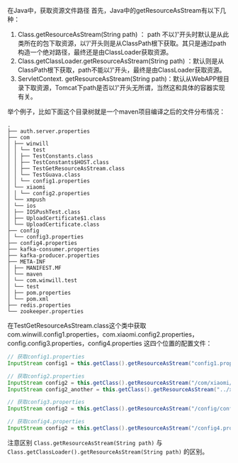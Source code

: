 在Java中，获取资源文件路径
首先，Java中的getResourceAsStream有以下几种：
1. Class.getResourceAsStream(String path) ： path 不以’/'开头时默认是从此类所在的包下取资源，以’/'开头则是从ClassPath根下获取。其只是通过path构造一个绝对路径，最终还是由ClassLoader获取资源。
2. Class.getClassLoader.getResourceAsStream(String path) ：默认则是从ClassPath根下获取，path不能以’/'开头，最终是由ClassLoader获取资源。  
3. ServletContext. getResourceAsStream(String path)：默认从WebAPP根目录下取资源，Tomcat下path是否以’/'开头无所谓，当然这和具体的容器实现有关。

举个例子，比如下面这个目录树就是一个maven项目编译之后的文件分布情况：  
```
.  
├── auth.server.properties  
├── com  
│ ├── winwill  
│ │ └── test  
│ │ ├── TestConstants.class  
│ │ ├── TestConstants$HOST.class  
│ │ ├── TestGetResourceAsStream.class  
│ │ └── TestGuava.class  
│ │ └── config1.properties  
│ └── xiaomi  
│ │ └── config2.properties  
│ └── xmpush  
│ └── ios  
│ ├── IOSPushTest.class  
│ ├── UploadCertificate$1.class  
│ └── UploadCertificate.class  
├── config  
│ └── config3.properties  
├── config4.properties  
├── kafka-consumer.properties  
├── kafka-producer.properties  
├── META-INF  
│ ├── MANIFEST.MF  
│ └── maven  
│ └── com.winwill.test  
│ └── test  
│ ├── pom.properties  
│ └── pom.xml  
├── redis.properties  
└── zookeeper.properties
```
在TestGetResourceAsStream.class这个类中获取 com.winwill.config1.properties，com.xiaomi.config2.properties，config.config3.properties，config4.properties 这四个位置的配置文件：

```java
// 获取config1.properties
InputStream config1 = this.getClass().getResourceAsStream("config1.properties");

// 获取config2.properties
InputStream config2 = this.getClass().getResourceAsStream("/com/xiaomi/config2.properties");
InputStream config2_another = this.getClass().getResourceAsStream("../xiaomi/config2.properties");

// 获取config3.properties
InputStream config2 = this.getClass().getResourceAsStream("/config/config3.properties");

// 获取config4.properties
InputStream config2 = this.getClass().getResourceAsStream("/config4.properties");
```
注意区别 `Class.getResourceAsStream(String path)` 与 `Class.getClassLoader().getResourceAsStream(String path)` 的区别。
<!--stackedit_data:
eyJoaXN0b3J5IjpbMTE5OTU4ODkyMF19
-->